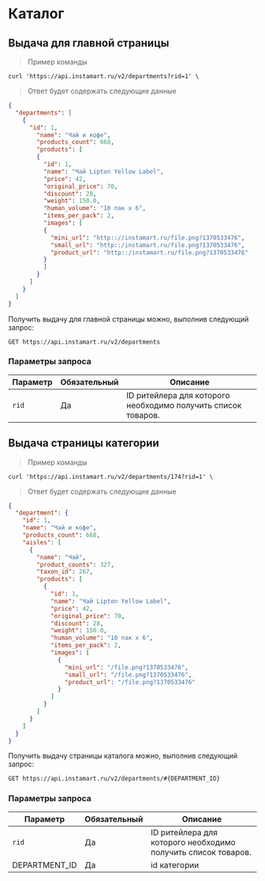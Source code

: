 # Каталог

## Выдача для главной страницы

> Пример команды

```shell
curl 'https://api.instamart.ru/v2/departments?rid=1' \
```
> Ответ будет содержать следующие данные

```json
{
  "departments": [
    {
      "id": 1,
        "name": "Чай и кофе",
        "products_count": 668,
        "products": [
        {
          "id": 1,
          "name": "Чай Lipton Yellow Label",
          "price": 42,
          "original_price": 70,
          "discount": 28,
          "weight": 150.0,
          "human_volume": "10 пак x 6",
          "items_per_pack": 2,
          "images": [
          {
            "mini_url": "http:://instamart.ru/file.png?1370533476",
            "small_url": "http::/instamart.ru/file.png?1370533476",
            "product_url": "http::/instamart.ru/file.png?1370533476"
          }
          ]
        }
      ]
    }
  ]
}
```

Получить выдачу для главной страницы можно, выполнив следующий запрос:

`GET https://api.instamart.ru/v2/departments`

### Параметры запроса

Параметр | Обязательный | Описание
--------- | ------- | -----------
`rid` | Да | ID ритейлера для которого необходимо получить список товаров.

## Выдача страницы категории

> Пример команды

```shell
curl 'https://api.instamart.ru/v2/departments/174?rid=1' \
```
> Ответ будет содержать следующие данные

```json
{ 
  "department": {
    "id": 1,
    "name": "Чай и кофе",
    "products_count": 668,
    "aisles": [
      {
        "name": "Чай",
        "product_counts": 327,
        "taxon_id": 267,
        "products": [
          {
            "id": 1,
            "name": "Чай Lipton Yellow Label",
            "price": 42,
            "original_price": 70,
            "discount": 28,
            "weight": 150.0,
            "human_volume": "10 пак x 6",
            "items_per_pack": 2,
            "images": [
              {
                "mini_url": "/file.png?1370533476",
                "small_url": "/file.png?1370533476",
                "product_url": "/file.png?1370533476"
              }
            ]
          }
        ]
      }
    ]
  }
}
```

Получить выдачу страницы каталога можно, выполнив следующий запрос:

`GET https://api.instamart.ru/v2/departments/#{DEPARTMENT_ID}`

### Параметры запроса

Параметр | Обязательный | Описание
--------- | ------- | -----------
`rid` | Да | ID ритейлера для которого необходимо получить список товаров.
DEPARTMENT_ID | Да | id категории
